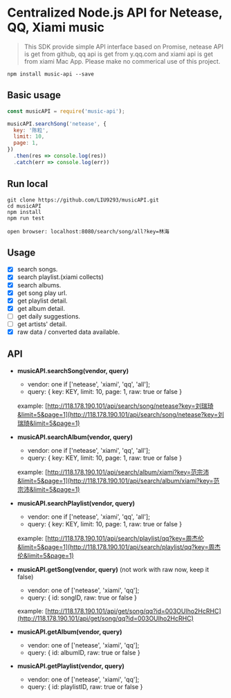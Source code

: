 # Centralized Node.js API for Netease, QQ, Xiami music

> This SDK provide simple API interface based on Promise, netease API is get
from github, qq api is get from y.qq.com and xiami api is get from xiami Mac App.
 Please make no commerical use of this project.

```
npm install music-api --save
```
## Basic usage
```javascript
const musicAPI = require('music-api');

musicAPI.searchSong('netease', {
  key: '陈粒',
  limit: 10,
  page: 1,
})
  .then(res => console.log(res))
  .catch(err => console.log(err))

```

## Run local
```shell
git clone https://github.com/LIU9293/musicAPI.git
cd musicAPI
npm install
npm run test

open browser: localhost:8080/search/song/all?key=林海

```

## Usage
 - [x] search songs.
 - [x] search playlist.(xiami collects)
 - [x] search albums.
 - [x] get song play url.
 - [x] get playlist detail.
 - [x] get album detail.
 - [ ] get daily suggestions.
 - [ ] get artists' detail.
 - [x] raw data / converted data available.

## API

 - **musicAPI.searchSong(vendor, query)**

   - vendor: one if ['netease', 'xiami', 'qq', 'all'];
   - query: {
     key: KEY,
     limit: 10,
     page: 1,
     raw: true or false
   }

   example: [http://118.178.190.101/api/search/song/netease?key=刘瑞琦&limit=5&page=1](http://118.178.190.101/api/search/song/netease?key=刘瑞琦&limit=5&page=1)

 - **musicAPI.searchAlbum(vendor, query)**

   - vendor: one if ['netease', 'xiami', 'qq', 'all'];
   - query: {
     key: KEY,
     limit: 10,
     page: 1,
     raw: true or false
   }

   example: [http://118.178.190.101/api/search/album/xiami?key=范宗沛&limit=5&page=1](http://118.178.190.101/api/search/album/xiami?key=范宗沛&limit=5&page=1)

 - **musicAPI.searchPlaylist(vendor, query)**

   - vendor: one if ['netease', 'xiami', 'qq', 'all'];
   - query: {
     key: KEY,
     limit: 10,
     page: 1,
     raw: true or false
   }

   example: [http://118.178.190.101/api/search/playlist/qq?key=周杰伦&limit=5&page=1](http://118.178.190.101/api/search/playlist/qq?key=周杰伦&limit=5&page=1)

 - **musicAPI.getSong(vendor, query)** (not work with raw now, keep it false)

   - vendor: one of ['netease', 'xiami', 'qq'];
   - query: {
     id: songID,
     raw: true or false
   }

   example: [http://118.178.190.101/api/get/song/qq?id=003OUlho2HcRHC](http://118.178.190.101/api/get/song/qq?id=003OUlho2HcRHC)

 - **musicAPI.getAlbum(vendor, query)**

   - vendor: one of ['netease', 'xiami', 'qq'];
   - query: {
     id: albumID,
     raw: true or false
   }

 - **musicAPI.getPlaylist(vendor, query)**

   - vendor: one of ['netease', 'xiami', 'qq'];
   - query: {
     id: playlistID,
     raw: true or false
   }
